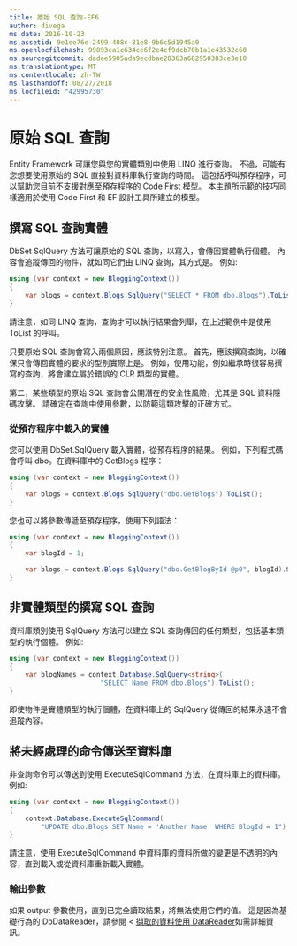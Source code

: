 ```yaml
---
title: 原始 SQL 查詢-EF6
author: divega
ms.date: 2016-10-23
ms.assetid: 9e1ee76e-2499-408c-81e8-9b6c5d1945a0
ms.openlocfilehash: 99893ca1c634ce6f2e4cf9dcb70b1a1e43532c60
ms.sourcegitcommit: dadee5905ada9ecdbae28363a682950383ce3e10
ms.translationtype: MT
ms.contentlocale: zh-TW
ms.lasthandoff: 08/27/2018
ms.locfileid: "42995730"
---
```

# <a name="raw-sql-queries"></a>原始 SQL 查詢
Entity Framework 可讓您與您的實體類別中使用 LINQ 進行查詢。 不過，可能有您想要使用原始的 SQL 直接對資料庫執行查詢的時間。 這包括呼叫預存程序，可以幫助您目前不支援對應至預存程序的 Code First 模型。 本主題所示範的技巧同樣適用於使用 Code First 和 EF 設計工具所建立的模型。  

## <a name="writing-sql-queries-for-entities"></a>撰寫 SQL 查詢實體  

DbSet SqlQuery 方法可讓原始的 SQL 查詢，以寫入，會傳回實體執行個體。 內容會追蹤傳回的物件，就如同它們由 LINQ 查詢，其方式是。 例如:   

``` csharp  
using (var context = new BloggingContext())
{
    var blogs = context.Blogs.SqlQuery("SELECT * FROM dbo.Blogs").ToList();
}
```  

請注意，如同 LINQ 查詢，查詢才可以執行結果會列舉，在上述範例中是使用 ToList 的呼叫。  

只要原始 SQL 查詢會寫入兩個原因，應該特別注意。 首先，應該撰寫查詢，以確保只會傳回實體的要求的型別實際上是。 例如，使用功能，例如繼承時很容易撰寫的查詢，將會建立屬於錯誤的 CLR 類型的實體。  

第二，某些類型的原始 SQL 查詢會公開潛在的安全性風險，尤其是 SQL 資料隱碼攻擊。 請確定在查詢中使用參數，以防範這類攻擊的正確方式。  

### <a name="loading-entities-from-stored-procedures"></a>從預存程序中載入的實體  

您可以使用 DbSet.SqlQuery 載入實體，從預存程序的結果。 例如，下列程式碼會呼叫 dbo。在資料庫中的 GetBlogs 程序：  

``` csharp
using (var context = new BloggingContext())
{
    var blogs = context.Blogs.SqlQuery("dbo.GetBlogs").ToList();
}
```  

您也可以將參數傳遞至預存程序，使用下列語法：  

``` csharp
using (var context = new BloggingContext())
{
    var blogId = 1;

    var blogs = context.Blogs.SqlQuery("dbo.GetBlogById @p0", blogId).Single();
}
```  

## <a name="writing-sql-queries-for-non-entity-types"></a>非實體類型的撰寫 SQL 查詢  

資料庫類別使用 SqlQuery 方法可以建立 SQL 查詢傳回的任何類型，包括基本類型的執行個體。 例如:   

``` csharp
using (var context = new BloggingContext())
{
    var blogNames = context.Database.SqlQuery<string>(
                       "SELECT Name FROM dbo.Blogs").ToList();
}
```  

即使物件是實體類型的執行個體，在資料庫上的 SqlQuery 從傳回的結果永遠不會追蹤內容。  

## <a name="sending-raw-commands-to-the-database"></a>將未經處理的命令傳送至資料庫  

非查詢命令可以傳送到使用 ExecuteSqlCommand 方法，在資料庫上的資料庫。 例如:   

``` csharp
using (var context = new BloggingContext())
{
    context.Database.ExecuteSqlCommand(
        "UPDATE dbo.Blogs SET Name = 'Another Name' WHERE BlogId = 1");
}
```  

請注意，使用 ExecuteSqlCommand 中資料庫的資料所做的變更是不透明的內容，直到載入或從資料庫重新載入實體。  

### <a name="output-parameters"></a>輸出參數  

如果 output 參數使用，直到已完全讀取結果，將無法使用它們的值。 這是因為基礎行為的 DbDataReader，請參閱 <<c0> [ 擷取的資料使用 DataReader](http://go.microsoft.com/fwlink/?LinkID=398589)如需詳細資訊。  
